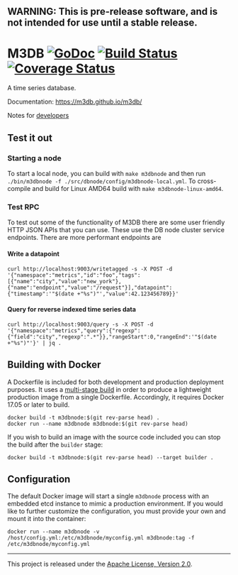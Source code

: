 ## WARNING: This is pre-release software, and is not intended for use until a stable release.

# M3DB [![GoDoc][doc-img]][doc] [![Build Status][ci-img]][ci] [![Coverage Status](https://codecov.io/gh/m3db/m3db/branch/master/graph/badge.svg)](https://codecov.io/gh/m3db/m3db)

A time series database.


Documentation: https://m3db.github.io/m3db/

Notes for [developers]

[developers]: https://github.com/m3db/m3db/blob/master/DEVELOPER.md

## Test it out

### Starting a node

To start a local node, you can build with `make m3dbnode` and then run `./bin/m3dbnode -f ./src/dbnode/config/m3dbnode-local.yml`.  To cross-compile and build for Linux AMD64 build with `make m3dbnode-linux-amd64`.

### Test RPC

To test out some of the functionality of M3DB there are some user friendly HTTP JSON APIs that you can use.  These use the DB node cluster service endpoints.  There are more performant endpoints are

#### Write a datapoint

```
curl http://localhost:9003/writetagged -s -X POST -d '{"namespace":"metrics","id":"foo","tags":[{"name":"city","value":"new_york"},{"name":"endpoint","value":"/request"}],"datapoint":{"timestamp":'"$(date +"%s")"',"value":42.123456789}}'
```

#### Query for reverse indexed time series data

```
curl http://localhost:9003/query -s -X POST -d '{"namespace":"metrics","query":{"regexp":{"field":"city","regexp":".*"}},"rangeStart":0,"rangeEnd":'"$(date +"%s")"'}' | jq .
```

## Building with Docker

A Dockerfile is included for both development and production deployment purposes. It uses a
[multi-stage build](https://docs.docker.com/develop/develop-images/multistage-build/) in order to
produce a lightweight production image from a single Dockerfile. Accordingly, it requires Docker
17.05 or later to build.

```
docker build -t m3dbnode:$(git rev-parse head) .
docker run --name m3dbnode m3dbnode:$(git rev-parse head)
```

If you wish to build an image with the source code included you can stop the build after the
`builder` stage:

```
docker build -t m3dbnode:$(git rev-parse head) --target builder .
```

## Configuration

The default Docker image will start a single `m3dbnode` process with an embedded etcd instance to
mimic a production environment. If you would like to further customize the configuration, you must
provide your own and mount it into the container:

```
docker run --name m3dbnode -v /host/config.yml:/etc/m3dbnode/myconfig.yml m3dbnode:tag -f /etc/m3dbnode/myconfig.yml
```

<hr>

This project is released under the [Apache License, Version 2.0](LICENSE).

[doc-img]: https://godoc.org/github.com/m3db/m3db?status.svg
[doc]: https://godoc.org/github.com/m3db/m3db
[ci-img]: https://semaphoreci.com/api/v1/m3db/m3db/branches/master/shields_badge.svg
[ci]: https://semaphoreci.com/m3db/m3db
